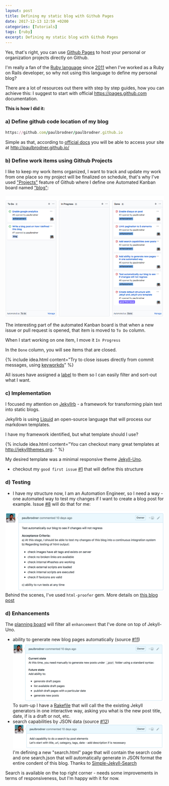 ```yaml
---
layout: post
title: Defining my static blog with Github Pages
date: 2017-12-13 12:59 +0200
categories: [Tutorials]
tags: [ruby]
excerpt: Defining my static blog with Github Pages
---
```

Yes, that's right, you can use [Github Pages](https://pages.github.com) to host your personal or organization projects directly on Github.

I'm really a fan of the [Ruby language](https://www.ruby-lang.org/en/) since [2011](https://www.linkedin.com/in/paulbrodner/) when I've worked as a Ruby on Rails developer, so why not using this language to define my personal blog?

There are a lot of resources out there with step by step guides, how you can achieve this: I suggest to start with official https://pages.github.com documentation.

**This is how I did it:**
### a) Define github code location of my blog
```ruby
https://github.com/paulbrodner/paulbrodner.github.io
```

Simple as that, according to [official docs](https://pages.github.com) you will be able to access your site at http://paulbrodner.github.io/ 

### b) Define work items using Github Projects
I like to keep my work items organized, I want to track and update my work from one place so my project will be finalized on schedule, that's why I've used ["Projects"](https://help.github.com/articles/about-project-boards/) feature of Github where I define one Automated Kanban board named ["blog"](https://github.com/paulbrodner/paulbrodner.github.io/projects/1?):

![Kanban Blog](/images/posts/blog-kanban.png)

The interesting part of the automated Kanban board is that when a new issue or pull request is opened, that item is moved to `To Do` column.

When I start working on one item, I move it `In Progress`

In the `Done` column, you will see items that are closed.

 {% include idea.html content="Try to close issues directly from commit messages, using <a href='https://help.github.com/articles/closing-issues-using-keywords/'>keyworkds</a>" %}

All issues have assigned a [label](https://help.github.com/articles/applying-labels-to-issues-and-pull-requests/) to them so I can easily filter and sort-out what I want.

### c) Implementation

I focused my attention on [Jekyllrb](https://jekyllrb.com) - a framework for transforming plain text into static blogs.

Jekyllrb is using [Liquid](https://shopify.github.io/liquid/) an open-source language that will process our markdown templates.

I have my framework identified, but what template should I use?

{% include idea.html content="You can checkout many great templates at http://jekyllthemes.org. " %}


My desired template was a minimal responsive theme [Jekyll-Uno](https://github.com/joshgerdes/jekyll-uno).
- checkout my `good first issue` [#1](https://github.com/paulbrodner/paulbrodner.github.io/issues/1) that will define this structure

### d) Testing
- I have my structure now, I am an Automation Engineer, so I need a way - one automated way to test my changes if I want to create a blog post for example. Issue [#8](https://github.com/paulbrodner/paulbrodner.github.io/issues/8) will do that for me:

![Test My Blog](/images/posts/test-my-blog.png)
Behind the scenes, I've used `html-proofer` gem. More details on [this blog post](/2017/test-my-rendered-html-files-with-html-proofer/)

### d) Enhancements
The [planning board](https://github.com/paulbrodner/paulbrodner.github.io/projects/1?card_filter_query=label%3Aenhancement) will filter all `enhancement` that I've done on top of Jekyll-Uno.
* ability to generate new blog pages automatically (source [#11](https://github.com/paulbrodner/paulbrodner.github.io/pull/11))
![Generate Pages](/images/posts/generate-pages.png)
To sum-up I have a [Rakefile](https://github.com/paulbrodner/paulbrodner.github.io/blob/master/Rakefile) that will call the the existing Jekyll generators in one interactive way, asking you what is the new post title, date, if is a draft or not, etc.
* search capabilities by JSON data (source [#12](https://github.com/paulbrodner/paulbrodner.github.io/pull/12))
![Search Capabilities](/images/posts/search-capabilities.png)
I'm defining a new "search.html" page that will contain the search code and one search.json that will automatically generate in JSON format the entire condent of this blog. Thanks to [Simple-Jekyll-Search](https://github.com/christian-fei/Simple-Jekyll-Search)

Search is available on the top right corner - needs some improvements in terms of responsiveness, but I'm happy with it for now.
